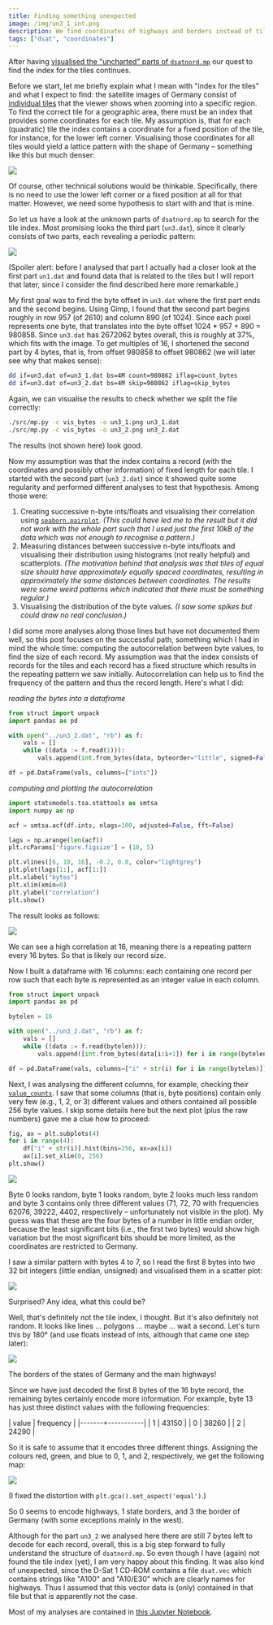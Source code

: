 ```yaml
---
title: Finding something unexpected
image: /img/un3_1_int.png
description: We find coordinates of highways and borders instead of tile coordinates.
tags: ["dsat", "coordinates"]
---
```


After having [visualised the "uncharted" parts of
`dsatnord.mp`](/2024/04/23/searching-for-the-index.html) our quest to
find the index for the tiles continues.

Before we start, let me briefly explain what I mean with "index for
the tiles" and what I expect to find: the satellite images of Germany
consist of [individual
tiles](https://dsat.igada.de/2024/04/02/finding-the-tiles.html) that
the viewer shows when zooming into a specific region. To find the
correct tile for a geographic area, there must be an index that
provides some coordinates for each tile. My assumption is, that for
each (quadratic) tile the index contains a coordinate for a fixed
position of the tile, for instance, for the lower left
corner. Visualising those coordinates for all tiles would yield a
lattice pattern with the shape of Germany – something like this but
much denser:

![](/img/germany.png)

Of course, other technical solutions would be thinkable. Specifically,
there is no need to use the lower left corner or a fixed position at
all for that matter. However, we need some hypothesis to start with
and that is mine.

So let us have a look at the unknown parts of `dsatnord.mp` to search
for the tile index.  Most promising looks the third part (`un3.dat`),
since it clearly consists of two parts, each revealing a periodic
pattern:

![](/img/un3.png)

(Spoiler alert: before I analysed that part I actually had a closer
look at the first part `un1.dat` and found data that is related to the
tiles but I will report that later, since I consider the find
described here more remarkable.)

My first goal was to find the byte offset in `un3.dat` where the first
part ends and the second begins. Using Gimp, I found that the second
part begins roughly in row 957 (of 2610) and column 890 (of 1024).
Since each pixel represents one byte, that translates into the byte
offset 1024 * 957 + 890 = 980858.  Since `un3.dat` has 2672062 bytes
overall, this is roughly at 37%, which fits with the image. To get
multiples of 16, I shortened the second part by 4 bytes, that is, from
offset 980858 to offset 980862 (we will later see why that makes
sense):

```sh
dd if=un3.dat of=un3_1.dat bs=4M count=980862 iflag=count_bytes
dd if=un3.dat of=un3_2.dat bs=4M skip=980862 iflag=skip_bytes
```
Again, we can visualise the results to check whether we split the file correctly:

```sh
./src/mp.py -c vis_bytes -o un3_1.png un3_1.dat
./src/mp.py -c vis_bytes -o un3_2.png un3_2.dat
```

The results (not shown here) look good.

Now my assumption was that the index contains a record (with the
coordinates and possibly other information) of fixed length for each
tile. I started with the second part (`un3_2.dat`) since it showed
quite some regularity and performed different analyses to test that
hypothesis. Among those were:

1. Creating successive n-byte ints/floats and visualising their
   correlation using
   [`seaborn.pairplot`](https://seaborn.pydata.org/generated/seaborn.pairplot.html). *(This
   could have led me to the result but it did not work with the whole
   part such that I used just the first 10kB of the data which was not
   enough to recognise a pattern.)*
2. Measuring distances between successive n-byte ints/floats and
   visualising their distribution using histograms (not really
   helpful) and scatterplots. *(The motivation behind that analysis
   was that tiles of equal size should have approximately equally
   spaced coordinates, resulting in approximately the same distances
   between coordinates. The results were some weird patterns which
   indicated that there must be something regular.)*
3. Visualising the distribution of the byte values. *(I saw some
   spikes but could draw no real conclusion.)*

I did some more analyses along those lines but have not documented
them well, so this post focuses on the successful path, something
which I had in mind the whole time: computing the autocorrelation
between byte values, to find the size of each record. My assumption
was that the index consists of records for the tiles and each record
has a fixed structure which results in the repeating pattern we saw
initially. Autocorrelation can help us to find the frequency of the
pattern and thus the record length. Here's what I did:

*reading the bytes into a dataframe*

```python
from struct import unpack
import pandas as pd

with open("../un3_2.dat", "rb") as f:
    vals = []
    while ((data := f.read(1))):
        vals.append(int.from_bytes(data, byteorder="little", signed=False))

df = pd.DataFrame(vals, columns=["ints"])
```
*computing and plotting the autocorrelation*

```python
import statsmodels.tsa.stattools as smtsa
import numpy as np

acf = smtsa.acf(df.ints, nlags=100, adjusted=False, fft=False)

lags = np.arange(len(acf))
plt.rcParams['figure.figsize'] = (10, 5)

plt.vlines([6, 10, 16], -0.2, 0.8, color="lightgrey")
plt.plot(lags[1:], acf[1:])
plt.xlabel("bytes")
plt.xlim(xmin=0)
plt.ylabel("correlation")
plt.show()
```

The result looks as follows:

![](/img/un3_1_autocorrelation.png)

We can see a high correlation at 16, meaning there is a repeating
pattern every 16 bytes. So that is likely our record size.

Now I built a dataframe with 16 columns: each containing one record
per row such that each byte is represented as an integer value in each
column.

```python
from struct import unpack
import pandas as pd

bytelen = 16

with open("../un3_2.dat", "rb") as f:
    vals = []
    while ((data := f.read(bytelen))):
        vals.append([int.from_bytes(data[i:i+1]) for i in range(bytelen)])

df = pd.DataFrame(vals, columns=["i" + str(i) for i in range(bytelen)])
```

Next, I was analysing the different columns, for example, checking
their
[`value_counts`](https://pandas.pydata.org/docs/reference/api/pandas.Series.value_counts.html). I
saw that some columns (that is, byte positions) contain only very few
(e.g., 1, 2, or 3) different values and others contained all possible
256 byte values. I skip some details here but the next plot (plus the
raw numbers) gave me a clue how to proceed:


```python
fig, ax = plt.subplots(4)
for i in range(4):
    df["i" + str(i)].hist(bins=256, ax=ax[i])
    ax[i].set_xlim(0, 256)
plt.show()
```

![](/img/un3_1_4xhist.png)

Byte 0 looks random, byte 1 looks random, byte 2 looks much less
random and byte 3 contains only three different values (71, 72, 70
with frequencies 62076, 39222, 4402, respectively – unfortunately not
visible in the plot). My guess was that these are the four bytes of a
number in little endian order, because the least significant bits
(i.e., the first two bytes) would show high variation but the most
significant bits should be more limited, as the coordinates are
restricted to Germany.

I saw a similar pattern with bytes 4 to 7, so I read the first 8 bytes
into two 32 bit integers (little endian, unsigned) and visualised them
in a scatter plot:

![](/img/un3_1_int.png)

Surprised? Any idea, what this could be?

Well, that's definitely not the tile index, I thought. But it's also
definitely not random. It looks like lines ... polygons ... maybe
... wait a second. Let's turn this by 180° (and use floats instead of
ints, although that came one step later):

![](/img/un3_1_float.png)

The borders of the states of Germany and the main highways!

Since we have just decoded the first 8 bytes of the 16 byte record,
the remaining bytes certainly encode more information. For example,
byte 13 has just three distinct values with the following frequencies:

| value | frequency |
|-------+-----------|
|     1 |     43150 |
|     0 |     38260 |
|     2 |     24290 |

So it is safe to assume that it encodes three different things.
Assigning the colours red, green, and blue to 0, 1, and 2,
respectively, we get the following map:

![](/img/un3_1_float_color.png)

(I fixed the distortion with `plt.gca().set_aspect('equal')`.)

So 0 seems to encode highways, 1 state borders, and 3 the border of
Germany (with some exceptions mainly in the west).

Although for the part `un3_2` we analysed here there are still 7 bytes
left to decode for each record, overall, this is a big step forward to
fully understand the structure of `dsatnord.mp`. So even though I have
(again) not found the tile index (yet), I am very happy about this
finding. It was also kind of unexpected, since the D-Sat 1 CD-ROM
contains a file `dsat.vec` which contains strings like "A100" and
"A10/E30" which are clearly names for highways. Thus I assumed that
this vector data is (only) contained in that file but that is
apparently not the case.

Most of my analyses are contained in [this Jupyter
Notebook](/src/Searching_the_Index.ipynb).
